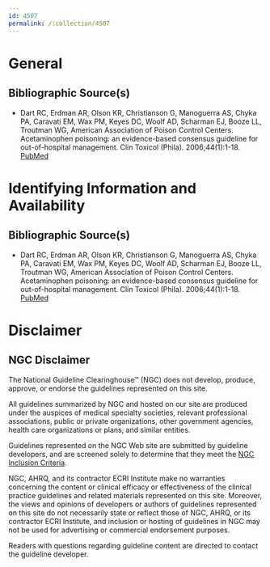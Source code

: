 ```yaml
---
id: 4507
permalink: /:collection/4507
---
```


# General

## Bibliographic Source(s)

- Dart RC, Erdman AR, Olson KR, Christianson G, Manoguerra AS, Chyka PA, Caravati EM, Wax PM, Keyes DC, Woolf AD, Scharman EJ, Booze LL, Troutman WG, American Association of Poison Control Centers. Acetaminophen poisoning: an evidence-based consensus guideline for out-of-hospital management. Clin Toxicol (Phila). 2006;44(1):1-18. [ PubMed ](http://www.ncbi.nlm.nih.gov/entrez/query.fcgi?cmd=Retrieve&db=pubmed&dopt=Abstract&list_uids=16496488)

# Identifying Information and Availability

## Bibliographic Source(s)

- Dart RC, Erdman AR, Olson KR, Christianson G, Manoguerra AS, Chyka PA, Caravati EM, Wax PM, Keyes DC, Woolf AD, Scharman EJ, Booze LL, Troutman WG, American Association of Poison Control Centers. Acetaminophen poisoning: an evidence-based consensus guideline for out-of-hospital management. Clin Toxicol (Phila). 2006;44(1):1-18. [ PubMed ](http://www.ncbi.nlm.nih.gov/entrez/query.fcgi?cmd=Retrieve&db=pubmed&dopt=Abstract&list_uids=16496488)

# Disclaimer

## NGC Disclaimer

The National Guideline Clearinghouse™ (NGC) does not develop, produce, approve, or endorse the guidelines represented on this site.

All guidelines summarized by NGC and hosted on our site are produced under the auspices of medical specialty societies, relevant professional associations, public or private organizations, other government agencies, health care organizations or plans, and similar entities.

Guidelines represented on the NGC Web site are submitted by guideline developers, and are screened solely to determine that they meet the [NGC Inclusion Criteria](/help-and-about/summaries/inclusion-criteria).

NGC, AHRQ, and its contractor ECRI Institute make no warranties concerning the content or clinical efficacy or effectiveness of the clinical practice guidelines and related materials represented on this site. Moreover, the views and opinions of developers or authors of guidelines represented on this site do not necessarily state or reflect those of NGC, AHRQ, or its contractor ECRI Institute, and inclusion or hosting of guidelines in NGC may not be used for advertising or commercial endorsement purposes.

Readers with questions regarding guideline content are directed to contact the guideline developer.

